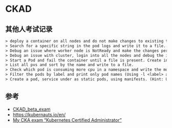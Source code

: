# CKAD

## 其他人考试记录

```txt
> deploy a container on all nodes and do not make changes to existing taints.
> Search for a specific string in the pod logs and write it to a file.
> Debug an issue where worker node is NotReady and make the changes permanent (kubelet was not running,)
> Debug an issue with cluster, login into all the nodes and debug the issue and make changes permanent. (Check that all services on master node and kubelet on worker nodes. kube-scheduler was not running.
> Start a Pod and fail the container until a file is present. Create initContainer to do the task. (Mount the volume in initContainer and create the file under mountPath.)
> List all pvs and sort by the name and write to a file.
> Check which pod is consuming more cpu in a namespace and write the most consuming pod to a file (Hint: use kubectl top pod -n <namespace>).
> Filter the pods by label and print only pod names (Using -l <label> and --jsonpath='\{\{.items[*]\}\}{"\n"\}\}\{\{.metadata.name\}\}"')
> Create a pod, service under as static pods, using manifests. (Hint: Update systemd kubelet.service file with pod-manifests-path flag path to manifests folder location.)
```

## 参考

* [CKAD_beta_exam](https://kubernetes.slack.com/messages/DAP1J9139/convo/DAP1J9139-1526007023.000136/)
* <https://kubernauts.io/en/>
* [My CKA exam “Kubernetes Certified Administrator”](https://medium.com/@walidshaari/kubernetes-certified-administrator-cka-43a25ca4c61c)
